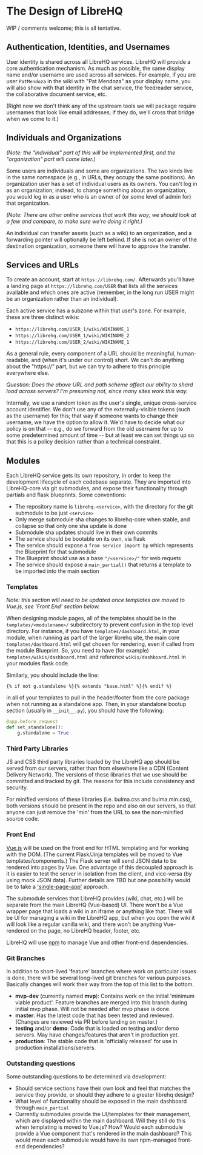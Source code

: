 # The Design of LibreHQ

WIP / comments welcome; this is all tentative.

## Authentication, Identities, and Usernames

User identity is shared across all LibreHQ services.  LibreHQ will
provide a core authentication mechanism.  As much as possible, the
same display name and/or username are used across all services.  For
example, if you are user `PatMendoza` in the wiki with "Pat Mendoza"
as your display name, you will also show with that identity in the
chat service, the feedreader service, the collaborative document
service, etc.

(Right now we don't think any of the upstream tools we will package
require usernames that look like email addresses; if they do, we'll
cross that bridge when we come to it.)

## Individuals and Organizations

_(Note: the "individual" part of this will be implemented first, and
the "organization" part will come later.)_

Some users are individuals and some are organizations.  The two kinds
live in the same namespace (e.g., in URLs, they occupy the same
positions).  An organization user has a set of individual users as its
owners.  You can't log in as an organization; instead, to change
something about an organization, you would log in as a user who is an
owner of (or some level of admin for) that organization.

_(Note: There are other online services that work this way; we should
look at a few and compare, to make sure we're doing it right.)_

An individual can transfer assets (such as a wiki) to an organization,
and a forwarding pointer will optionally be left behind.  If she is
not an owner of the destination organization, someone there will have
to approve the transfer.

## Services and URLs

To create an account, start at `https://librehq.com/`.  Afterwards
you'll have a landing page at `https://librehq.com/USER` that lists
all the services available and which ones are active (remember, in the
long run USER might be an organization rather than an individual).

Each active service has a subzone within that user's zone.  For
example, these are three distinct wikis:

* `https://librehq.com/USER_1/wiki/WIKINAME_1`
* `https://librehq.com/USER_1/wiki/WIKINAME_2`
* `https://librehq.com/USER_2/wiki/WIKINAME_1`

As a general rule, every component of a URL should be meaningful,
human-readable, and (when it's under our control) short.  We can't do
anything about the "https://" part, but we can try to adhere to this
principle everywhere else.

_Question: Does the above URL and path scheme affect our ability to
shard load across servers?  I'm presuming not, since many sites work
this way._

Internally, we use a random token as the user's single, unique
cross-service account identifier.  We don't use any of the
externally-visible tokens (such as the username) for this; that way if
someone wants to change their username, we have the option to allow
it.  We'd have to decide what our policy is on that -- e.g., do we
forward from the old username for up to some predetermined amount of
time -- but at least we can set things up so that this is a policy
decision rather than a technical constraint.

## Modules

Each LibreHQ service gets its own repository, in order to keep the
development lifecycle of each codebase separate.  They are imported
into LibreHQ-core via git submodules, and expose their functionality
through partials and flask blueprints.  Some conventions:

* The repository name is `librehq-<service>`, with the directory for
  the git submodule to be just `<service>`
* Only merge submodule sha changes to librehq-core when stable, and
  collapse so that only one sha update is done
* Submodule sha updates should live in their own commits
* The service should be bootable on its own, via flask
* The service should expose a `from service import bp` which represents
  the Blueprint for that submodule
* The Blueprint should use as a base `"/<service>/"` for web requets
* The service should expose a `main_partial()` that returns a template
  to be imported into the main section

### Templates

_Note: this section will need to be updated once templates are moved to
Vue.js, see 'Front End' section below._

When designing module pages, all of the templates should be in the
`templates/<modulename>/` subdirectory to prevent confusion in the top
level directory.  For instance, if you have `templates/dashboard.html`,
in your module, when running as part of the larger librehq site, the main
core `templates/dashboard.html` will get chosen for rendering, even if
called from the module Blueprint.  So, you need to have (for example)
`templates/wikis/dashboard.html` and reference `wikis/dashboard.html` in
your modules flask code.

Similarly, you should include the line:

```
{% if not g.standalone %}{% extends "base.html" %}{% endif %}
```

in all of your templates to pull in the header/footer from the core package
when not running as a standalone app.  Then, in your standalone bootup
section (usually in `__init__.py`), you should have the following:

```python
@app.before_request
def set_standalone():
    g.standalone = True
```

### Third Party Libraries

JS and CSS third party libraries loaded by the LibreHQ app should be served
from our servers, rather than from elsewhere like a CDN (Content Delivery
Network). The versions of these libraries that we use should be committed
and tracked by git. The reasons for this include consistency and security.

For minified versions of these libraries (i.e. bulma.css and bulma.min.css),
both versions should be present in the repo and also on our servers, so that
anyone can just remove the 'min' from the URL to see the non-minified
source code.

### Front End

[Vue.js](https://vuejs.org/) will be used on the front end for HTML
templating and for working with the DOM. (The current Flask/Jinja
templates will be moved to Vue templates/components.) The Flask server
will send JSON data to be rendered into pages by Vue. One advantage of
this decoupled approach is it is easier to test the server in isolation
from the client, and vice-versa (by using mock JSON data). Further details
are TBD but one possibility would be to take a
['single-page-app'](https://en.wikipedia.org/wiki/Single-page_application)
approach.

The submodule services that LibreHQ provides (wiki, chat, etc.) will be
separate from the main LibreHQ (Vue-based) UI. There won't be a Vue wrapper
page that loads a wiki in an iframe or anything like that. There will be UI
for managing a wiki in the LibreHQ app, but when you open the wiki it will
look like a regular vanilla wiki, and there won't be anything Vue-rendered
on the page, no LibreHQ header, footer, etc.

LibreHQ will use [npm](https://www.npmjs.com/) to manage Vue and other
front-end dependencies.

### Git Branches

In addition to short-lived 'feature' branches where work on particular
issues is done, there will be several long-lived git branches for
various purposes. Basically changes will work their way from the top of
this list to the bottom.

- __mvp-dev__ (currently named __mvp__): Contains work on the initial
'minimum viable product'. Feature branches are merged into this branch
during initial mvp phase. Will not be needed after mvp phase is done.
- __master__: Has the latest code that has been tested and reviewed.
(Changes are reviewed via PR before landing on master.)
- __testing__ and/or __demo__: Code that is loaded on testing and/or
demo servers. May have changes/features that aren't in production yet.
- __production__: The stable code that is 'officially released' for use
in production installations/servers.

### Outstanding questions

Some outstanding questions to be determined via development:

* Should service sections have their own look and feel that matches the
  service they provide, or should they adhere to a greater librehq
  design?
* What level of functionality should be exposed in the main dashboard
  through `main_partial`
* Currently submodules provide the UI/templates for their management,
  which are displayed within the main dashboard. Will they still do this
  when templating is moved to Vue.js? How? Would each submodule provide a
  Vue component that's rendered in the main dashboard? This would mean
  each submodule would have its own npm-managed front-end dependencies?
